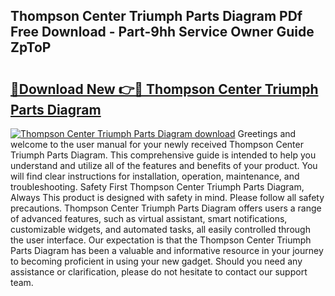 ## Thompson Center Triumph Parts Diagram PDf Free Download - Part-9hh Service Owner Guide ZpToP

# <h2><a href="http://dfrz4l.blite.top/?on=Thompson+Center+Triumph+Parts+Diagram">🔗Download New 👉🔴 Thompson Center Triumph Parts Diagram</a></h2>

[![Thompson Center Triumph Parts Diagram download](https://i.imgur.com/lujVjoI.png)](http://dfrz4l.blite.top/?on=Thompson+Center+Triumph+Parts+Diagram)
Greetings and welcome to the user manual for your newly received Thompson Center Triumph Parts Diagram. This comprehensive guide is intended to help you understand and utilize all of the features and benefits of your product. You will find clear instructions for installation, operation, maintenance, and troubleshooting. Safety First Thompson Center Triumph Parts Diagram, Always This product is designed with safety in mind. Please follow all safety precautions. Thompson Center Triumph Parts Diagram offers users a range of advanced features, such as virtual assistant, smart notifications, customizable widgets, and automated tasks, all easily controlled through the user interface. Our expectation is that the Thompson Center Triumph Parts Diagram has been a valuable and informative resource in your journey to becoming proficient in using your new gadget. Should you need any assistance or clarification, please do not hesitate to contact our support team.
